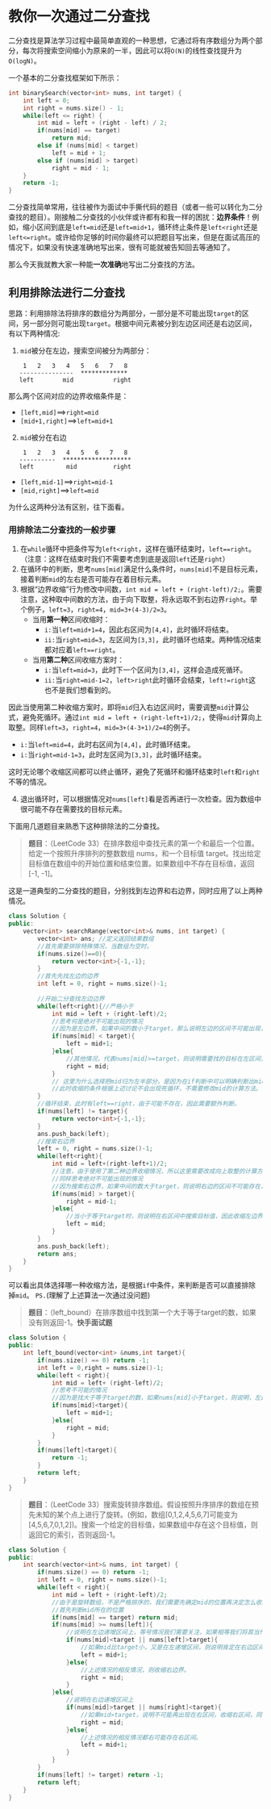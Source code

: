 # 教你一次通过二分查找
二分查找是算法学习过程中最简单直观的一种思想，它通过将有序数组分为两个部分，每次将搜索空间缩小为原来的一半，因此可以将`O(N)`的线性查找提升为`O(logN)`。

一个基本的二分查找框架如下所示：
```C++
int binarySearch(vector<int> nums, int target) {
    int left = 0; 
    int right = nums.size() - 1; 
    while(left <= right) {
        int mid = left + (right - left) / 2;
        if(nums[mid] == target)
            return mid; 
        else if (nums[mid] < target)
            left = mid + 1;
        else if (nums[mid] > target)
            right = mid - 1;
    }
    return -1;
}
```


二分查找简单常用，往往被作为面试中手撕代码的题目（或者一些可以转化为二分查找的题目）。刚接触二分查找的小伙伴或许都有和我一样的困扰：**边界条件**！例如，缩小区间到底是`left=mid`还是`left=mid+1`，循环终止条件是`left<right`还是`left<=right`。或许给你足够的时间你最终可以把题目写出来，但是在面试高压的情况下，如果没有快速准确地写出来，很有可能就被告知回去等通知了。

那么今天我就教大家一种能**一次准确**地写出二分查找的方法。


## 利用排除法进行二分查找
思路：利用排除法将排序的数组分为两部分，一部分是不可能出现`target`的区间，另一部分则可能出现`target`。根据中间元素被分到左边区间还是右边区间，有以下两种情况:

1. `mid`被分在左边，搜索空间被分为两部分：
```
    1   2   3   4   5   6   7   8
   ---------------  *************
   left        mid           right
```
那么两个区间对应的边界收缩条件是：
* `[left,mid]`==>`right=mid`
* `[mid+1,right]`==>`left=mid+1`

2. `mid`被分在右边
```
    1   2   3   4   5   6   7   8
   ----------  *******************
   left         mid          right
```
* `[left,mid-1]`==>`right=mid-1`
* `[mid,right]`==>`left=mid`

为什么这两种分法有区别，往下面看。

### 用排除法二分查找的一般步骤
1.  在`while`循环中把条件写为`left<right`，这样在循环结束时，`left==right`。（注意：这样在结束时我们不需要考虑到底是返回`left`还是`right`）
2.  在循环中的判断，思考`nums[mid]`满足什么条件时，`nums[mid]`不是目标元素，接着判断`mid`的左右是否可能存在着目标元素。
3.  根据“边界收缩”行为修改中间数，`int mid = left + (right-left)/2;`。需要注意，这种取中间数的方法，由于向下取整，将永远取不到右边界`right`。举个例子，`left=3`，`right=4`，`mid=3+(4-3)/2=3`。
    *  当用**第一种**区间收缩时：
       *  `i:`当`left=mid+1=4`，因此右区间为`[4,4]`，此时循环将结束。
       *  `ii:`当`right=mid=3`，左区间为`[3,3]`，此时循环也结束。两种情况结束都对应着`left==right`。
    * 当用**第二种**区间收缩方案时：
      * `i:`当`left=mid=3`，此时下一个区间为`[3,4]`，这样会造成死循环。
      * `ii:`当`right=mid-1=2`，`left>right`此时循环会结束，`left!=right`这也不是我们想看到的。
  
  因此当使用第二种收缩方案时，即将`mid`归入右边区间时，需要调整`mid`计算公式，避免死循环。通过`int mid = left + (right-left+1)/2;`，使得`mid`计算向上取整。同样`left=3`，`right=4`，`mid=3+(4-3+1)/2=4`的例子。
  * `i:`当`left=mid=4`，此时右区间为`[4,4]`，此时循环结束。
  * `i:`当`right=mid-1=3`，此时左区间为`[3,3]`，此时循环结束。
  
  这时无论哪个收缩区间都可以终止循环，避免了死循环和循环结束时`left`和`right`不等的情况。

4.  退出循环时，可以根据情况对`nums[left]`看是否再进行一次检查。因为数组中很可能不存在需要找的目标元素。

下面用几道题目来熟悉下这种排除法的二分查找。

>**题目**：（LeetCode 33）在排序数组中查找元素的第一个和最后一个位置。给定一个按照升序排列的整数数组 nums，和一个目标值 target。找出给定目标值在数组中的开始位置和结束位置。如果数组中不存在目标值，返回 [-1, -1]。

这是一道典型的二分查找的题目，分别找到左边界和右边界，同时应用了以上两种情况。
```C++
class Solution {
public:
    vector<int> searchRange(vector<int>& nums, int target) {
        vector<int> ans; //定义返回结果数组
        //首先需要排除特殊情况，当数组为空时。
        if(nums.size()==0){
            return vector<int>{-1,-1};
        }
        //首先先找左边的边界
        int left = 0, right = nums.size()-1;
        
        //开始二分查找左边边界
        while(left<right){//严格小于
            int mid = left + (right-left)/2;
            //思考何是绝对不可能出现的情况
            //因为是左边界，如果中间的数小于target，那么说明左边的区间不可能出现，收缩左边界。
            if(nums[mid] < target){
                left = mid+1;
            }else{
                //其他情况，代表nums[mid]>=target，则说明需要找的目标在左区间，收缩右边界。
                right = mid;
            }
            // 这里为什么选择把mid归为左半部分，是因为在if判断中可以明确判断出mid是不符合条件的，可以直接排除。
            //此时收缩的条件根据上述讨论不会出现死循环，不需要修改mid的计算方法。
        }
        //循环结束，此时有left==right，由于可能不存在，因此需要额外判断。
        if(nums[left] != target){
            return vector<int>{-1,-1};
        }
        ans.push_back(left);
        //搜索右边界
        left = 0, right = nums.size()-1;
        while(left<right){
            int mid = left+(right-left+1)/2;
            //注意，由于使用了第二种边界收缩情况，所以这里需要改成向上取整的计算方式。
            //同样思考绝对不可能出现的情况
            //因为搜索右边界，如果中间的数大于target，则说明右边的区间不可能存在，收缩右边界
            if(nums[mid] > target){
                right = mid-1;
            }else{
                //当小于等于target时，则说明在右区间中搜索目标值，因此收缩左边界
                left = mid;
            }
        } 
        ans.push_back(left);
        return ans;
    }
}
```
可以看出具体选择哪一种收缩方法，是根据`if`中条件，来判断是否可以直接排除掉`mid`。
`PS.`(理解了上述算法一次通过没问题)

>**题目**：（left_bound）在排序数组中找到第一个大于等于target的数，如果没有则返回-1。**快手面试题**
```c++
class Solution {
public:
    int left_bound(vector<int> &nums,int target){
        if(nums.size() == 0) return -1;
        int left = 0,right = nums.size()-1;
        while(left < right){
            int mid = left+ (right-left)/2;
            //思考不可能的情况
            //因为是找大于等于target的数，如果nums[mid]小于target，则说明，左边的区间不可能存在目标值，收缩左边界。
            if(nums[mid]<target){
                left = mid+1;
            }else{
                right = mid;
            }
        }
        if(nums[left]<target){
            return -1;
        }
        return left;
    }
}
```

>**题目**：（LeetCode 33）搜索旋转排序数组。假设按照升序排序的数组在预先未知的某个点上进行了旋转。(例如，数组[0,1,2,4,5,6,7]可能变为[4,5,6,7,0,1,2])。搜索一个给定的目标值，如果数组中存在这个目标值，则返回它的索引，否则返回-1。
```c++
class Solution {
public:
    int search(vector<int>& nums, int target) {
        if(nums.size() == 0) return -1;
        int left = 0, right = nums.size()-1;
        while(left < right){
            int mid = left + (right-left)/2;
            //由于是旋转数组，不是严格排序的，我们需要先确定mid的位置再决定怎么收缩边界。
            //首先判断mid所在的位置
            if(nums[mid] == target) return mid;
            if(nums[mid] >= nums[left]){
                //说明在左边递增区间上，等号情况我们需要关注，如果相等我们将其当作左递增区间。
                if(nums[mid]<target || nums[left]>target){
                    //如果mid比target小，又是在左递增区间，则说明肯定在右边区间。同时当left>target时，说明左边区间不可能存在target，所以收缩左边界。
                    left = mid+1;
                }else{
                    //上述情况的相反情况，则收缩右边界。
                    right = mid;
                }
            }else{
                //说明在右边递增区间上
                if(nums[mid]>target || nums[right]<target){
                    //如果mid>target，说明不可能再出现在右区间，收缩右区间，同时当right<target时，也不可能再存在于右区间了，收缩右边界
                    right = mid;
                }else{
                    //上述情况的相反情况都右可能存在右区间。
                    left = mid+1;
                }
            }
        }
        if(nums[left] != target) return -1;
        return left;
    }
}
```